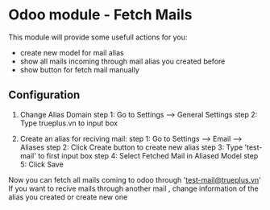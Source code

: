 # Odoo module - Fetch Mails
This module will provide some usefull actions for you:
+ create new model for mail alias
+ show all mails incoming through mail alias you created before
+ show button for fetch mail manually

Configuration
-------------
1. Change Alias Domain
step 1: Go to Settings --> General Settings
step 2: Type trueplus.vn to input box

2. Create an alias for reciving mail:
step 1: Go to Settings --> Email --> Aliases
step 2: Click Create button to create new alias
step 3: Type 'test-mail' to first input box
step 4: Select Fetched Mail in Aliased Model
step 5: Click Save

Now you can fetch all mails coming to odoo through 'test-mail@trueplus.vn'
If you want to recive mails through another mail , change information of the alias you created
or create new one